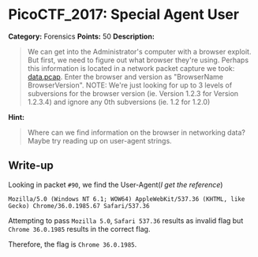 # PicoCTF_2017: Special Agent User

**Category:** Forensics
**Points:** 50
**Description:**

>We can get into the Administrator's computer with a browser exploit. But first, we need to figure out what browser they're using. Perhaps this information is located in a network packet capture we took: [data.pcap](data.pcap). Enter the browser and version as "BrowserName BrowserVersion". NOTE: We're just looking for up to 3 levels of subversions for the browser version (ie. Version 1.2.3 for Version 1.2.3.4) and ignore any 0th subversions (ie. 1.2 for 1.2.0)

**Hint:**

>Where can we find information on the browser in networking data? Maybe try reading up on user-agent strings.

## Write-up
Looking in packet `#90`, we find the User-Agent(_I get the reference_)

    Mozilla/5.0 (Windows NT 6.1; WOW64) AppleWebKit/537.36 (KHTML, like Gecko) Chrome/36.0.1985.67 Safari/537.36


Attempting to pass `Mozilla 5.0`, `Safari 537.36` results as invalid flag but `Chrome 36.0.1985` results in the correct flag.

Therefore, the flag is `Chrome 36.0.1985`.
<!--stackedit_data:
eyJoaXN0b3J5IjpbLTE5MjQ4NjM5MjIsLTk3NjM3NDE5M119
-->